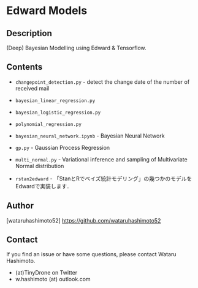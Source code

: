 # Edward Models

## Description
(Deep) Bayesian Modelling using Edward & Tensorflow.

## Contents
* `changepoint_detection.py` - detect the change date of the number of received mail

* `bayesian_linear_regression.py`  

* `bayesian_logistic_regression.py`

* `polynomial_regression.py`

* `bayesian_neural_network.ipynb` - Bayesian Neural Network

* `gp.py` - Gaussian Process Regression

* `multi_normal.py` - Variational inference and sampling of Multivariate Normal distribution

* `rstan2edward` - 「StanとRでベイズ統計モデリング」の幾つかのモデルをEdwardで実装します．

## Author 
[wataruhashimoto52] https://github.com/wataruhashimoto52 

## Contact
If you find an issue or have some questions, please contact Wataru Hashimoto.
- (at)TinyDrone on Twitter
- w.hashimoto (at) outlook.com
